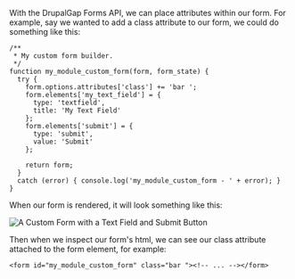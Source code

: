 With the DrupalGap Forms API, we can place attributes within our form. For example, say we wanted to add a class attribute to our form, we could do something like this:

```
/**
 * My custom form builder.
 */
function my_module_custom_form(form, form_state) {
  try {
    form.options.attributes['class'] += 'bar ';
    form.elements['my_text_field'] = {
      type: 'textfield',
      title: 'My Text Field'
    };
    form.elements['submit'] = {
      type: 'submit',
      value: 'Submit'
    };
    
    return form;
  }
  catch (error) { console.log('my_module_custom_form - ' + error); }
}
```

When our form is rendered, it will look something like this:

![A Custom Form with a Text Field and Submit Button](http://drupalgap.org/sites/default/files/form-attributes.png)

Then when we inspect our form's html, we can see our class attribute attached to the form element, for example:

`<form id="my_module_custom_form" class="bar "><!-- ... --></form>`
